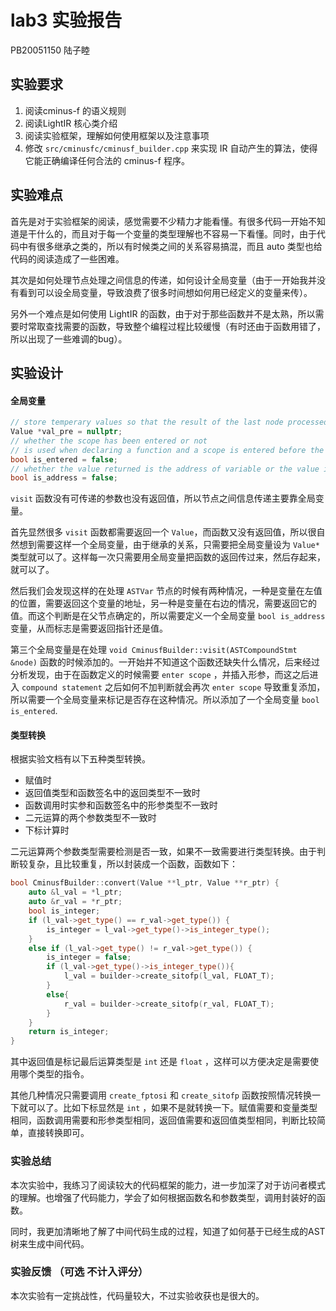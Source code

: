 # lab3 实验报告
PB20051150   陆子睦

## 实验要求

1. 阅读cminus-f 的语义规则
2. 阅读LightIR 核心类介绍
3. 阅读实验框架，理解如何使用框架以及注意事项
4. 修改 `src/cminusfc/cminusf_builder.cpp` 来实现 IR 自动产生的算法，使得它能正确编译任何合法的 cminus-f 程序。

## 实验难点

首先是对于实验框架的阅读，感觉需要不少精力才能看懂。有很多代码一开始不知道是干什么的，而且对于每一个变量的类型理解也不容易一下看懂。同时，由于代码中有很多继承之类的，所以有时候类之间的关系容易搞混，而且 auto 类型也给代码的阅读造成了一些困难。

其次是如何处理节点处理之间信息的传递，如何设计全局变量（由于一开始我并没有看到可以设全局变量，导致浪费了很多时间想如何用已经定义的变量来传）。

另外一个难点是如何使用 LightIR 的函数，由于对于那些函数并不是太熟，所以需要时常取查找需要的函数，导致整个编程过程比较缓慢（有时还由于函数用错了，所以出现了一些难调的bug）。



## 实验设计

#### 全局变量

```c++
// store temperary values so that the result of the last node processed can be seen in current node
Value *val_pre = nullptr;
// whether the scope has been entered or not
// is used when declaring a function and a scope is entered before the compound statement
bool is_entered = false;
// whether the value returned is the address of variable or the value it stores
bool is_address = false;
```

`visit` 函数没有可传递的参数也没有返回值，所以节点之间信息传递主要靠全局变量。

首先显然很多 `visit` 函数都需要返回一个 `Value`，而函数又没有返回值，所以很自然想到需要这样一个全局变量，由于继承的关系，只需要把全局变量设为 `Value*` 类型就可以了。这样每一次只需要用全局变量把函数的返回传过来，然后存起来，就可以了。

然后我们会发现这样的在处理 `ASTVar` 节点的时候有两种情况，一种是变量在左值的位置，需要返回这个变量的地址，另一种是变量在右边的情况，需要返回它的值。而这个判断是在父节点确定的，所以需要定义一个全局变量 `bool is_address` 变量，从而标志是需要返回指针还是值。

第三个全局变量是在处理 `void CminusfBuilder::visit(ASTCompoundStmt &node)` 函数的时候添加的。一开始并不知道这个函数还缺失什么情况，后来经过分析发现，由于在函数定义的时候需要 `enter scope` ，并插入形参，而这之后进入 `compound statement` 之后如何不加判断就会再次 `enter scope` 导致重复添加，所以需要一个全局变量来标记是否存在这种情况。所以添加了一个全局变量 `bool is_entered`.



#### 类型转换

根据实验文档有以下五种类型转换。

* 赋值时
* 返回值类型和函数签名中的返回类型不一致时
* 函数调用时实参和函数签名中的形参类型不一致时
* 二元运算的两个参数类型不一致时
* 下标计算时

二元运算两个参数类型需要检测是否一致，如果不一致需要进行类型转换。由于判断较复杂，且比较重复，所以封装成一个函数，函数如下：

```c++
bool CminusfBuilder::convert(Value **l_ptr, Value **r_ptr) {
    auto &l_val = *l_ptr;
    auto &r_val = *r_ptr;
    bool is_integer;
    if (l_val->get_type() == r_val->get_type()) {
        is_integer = l_val->get_type()->is_integer_type();
    }
    else if (l_val->get_type() != r_val->get_type()) {
        is_integer = false;
        if (l_val->get_type()->is_integer_type()){
            l_val = builder->create_sitofp(l_val, FLOAT_T);
        }
        else{
            r_val = builder->create_sitofp(r_val, FLOAT_T);
        }
    }
    return is_integer;
}

```

其中返回值是标记最后运算类型是 `int` 还是 `float` ，这样可以方便决定是需要使用哪个类型的指令。

其他几种情况只需要调用 `create_fptosi` 和 `create_sitofp` 函数按照情况转换一下就可以了。比如下标显然是 `int` ，如果不是就转换一下。赋值需要和变量类型相同，函数调用需要和形参类型相同，返回值需要和返回值类型相同，判断比较简单，直接转换即可。



### 实验总结

本次实验中，我练习了阅读较大的代码框架的能力，进一步加深了对于访问者模式的理解。也增强了代码能力，学会了如何根据函数名和参数类型，调用封装好的函数。

同时，我更加清晰地了解了中间代码生成的过程，知道了如何基于已经生成的AST树来生成中间代码。



### 实验反馈 （可选 不计入评分）

本次实验有一定挑战性，代码量较大，不过实验收获也是很大的。
